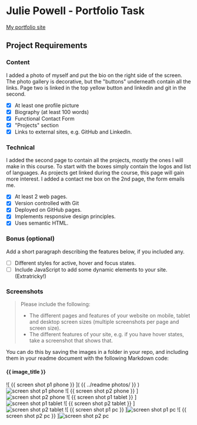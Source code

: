 # Julie Powell - Portfolio Task
[My portfolio site](  https://thellamiechan.github.io/SheCodes-Portfolio/  )

## Project Requirements

### Content
I added a photo of myself and put the bio on the right side of the screen. The photo gallery is decorative, but the "buttons" underneath contain all the links. Page two is linked in the top yellow button and linkedin and git in the second.
- [x] At least one profile picture
- [x] Biography (at least 100 words)
- [x] Functional Contact Form
- [x] "Projects" section
- [x] Links to external sites, e.g. GitHub and LinkedIn.

### Technical
I added the second page to contain all the projects, mostly the ones I will make in this course. To start with the boxes simply contain the logos and list of languages. As projects get linked during the course, this page will gain more interest. I added a contact me box on the 2nd page, the form emails me. 
- [x] At least 2 web pages.
- [x] Version controlled with Git
- [x] Deployed on GitHub pages.
- [x] Implements responsive design principles.
- [x] Uses semantic HTML.

### Bonus (optional)
Add a short paragraph describing the features below, if you included any. 
- [ ] Different styles for active, hover and focus states.
- [ ] Include JavaScript to add some dynamic elements to your site. (Extratricky!)

### Screenshots
> Please include the following:
> - The different pages and features of your website on mobile, tablet and desktop screen sizes (multiple screenshots per page and screen size).
> - The different features of your site, e.g. if you have hover states, take a screenshot that shows that.

You can do this by saving the images in a folder in your repo, and including them in your readme document with the following Markdown code:

#### {{ image_title }}
![ {{ screen shot p1 phone }} ]( {{ ../readme photos/ }} )![screen shot p1 phone](readme-photos/scn-shot-p1-phone.png)
![ {{ screen shot p2 phone }} ]![screen shot p2 phone](readme-photos/scn-shot-p2-phone.png)
![ {{ screen shot p1 tablet }} ]![screen shot p1 tablet](readme-photos/scn-shot-p1-tablet.png)
![ {{ screen shot p2 tablet }} ]![screen shot p2 tablet](readme-photos/scn-shot-p2-tablet.png)
![ {{ screen shot p1 pc }} ]![screen shot p1 pc](readme-photos/scn-shot-pc-p1.png)
![ {{ screen shot p2 pc }} ]![screen shot p2 pc](readme-photos/scn-shot-pc-p2.png)